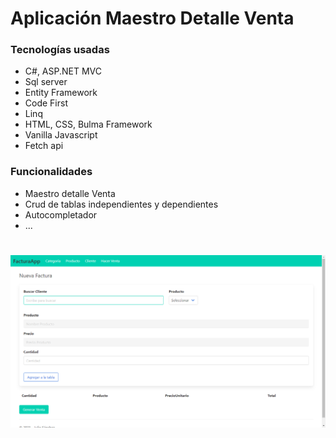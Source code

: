# Aplicación Maestro Detalle Venta

### Tecnologías usadas
- C#, ASP.NET MVC
- Sql server
- Entity Framework 
- Code First
- Linq
- HTML, CSS, Bulma Framework
- Vanilla Javascript
- Fetch api  

### Funcionalidades
- Maestro detalle Venta
- Crud de tablas independientes y dependientes
- Autocompletador 
- ...


##
##
#
<img  src="./img/01.png">